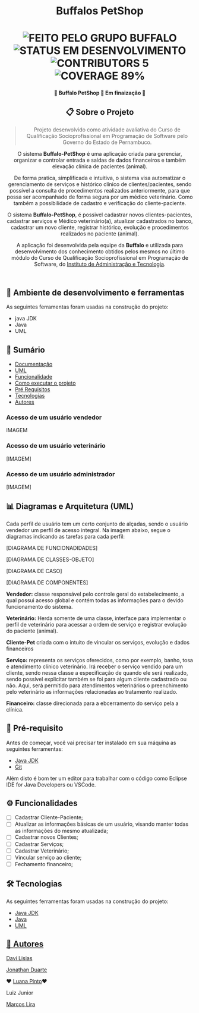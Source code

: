 <h1 align="center">Buffalos PetShop</h1>

  <h1 align="center">
  	<img alt="FEITO PELO GRUPO BUFFALO" src="https://img.shields.io/static/v1?label=FEITO&message=PELO GRUPO BUFFALO&color=brightgreen">
	<img alt="STATUS EM DESENVOLVIMENTO" src="https://img.shields.io/static/v1?label=STATUS&message=EM DESENVOLVIMENTO&color=brightgreen">
	<img alt="CONTRIBUTORS 5" src="https://img.shields.io/static/v1?label=CONTRIBUTORS&message=5&color=blue">
        <img alt="COVERAGE 89%" src="https://img.shields.io/static/v1?label=COVERAGE&message=89%&color=blueviolet">
 	</h1>

 <h4 align="center"> 🚧 Buffalo PetShop 🚀 Em finaização 🚧</h4>
 
 <header>   
 <h2>📋 Sobre o Projeto</h2>
 
 >Projeto desenvolvido como atividade avaliativa do Curso de Qualificação Socioprofissional em Programação de Software pelo Governo do Estado de Pernambuco.

O sistema **Buffalo-PetShop** é uma aplicação criada para gerenciar, organizar e controlar entrada e saídas de dados financeiros e também elevação clínica de pacientes (animal).

De forma pratica, simplificada e intuitiva, o sistema visa automatizar o gerenciamento de serviços e histórico clínico de clientes/pacientes, sendo possível a consulta de procedimentos realizados anteriormente, para que possa ser acompanhado de forma segura por um médico veterinário. Como também a possibilidade de cadastro e verificação do cliente-paciente.

O sistema **Buffalo-PetShop**, é possivel cadastrar novos clientes-pacientes, cadastrar serviços e Médico veterinário(a), atualizar cadastrados no banco, cadastrar um novo cliente, registrar histórico, evolução e procedimentos realizados no paciente (animal).

A aplicação foi desenvolvida pela equipe da **Buffalo** e utilizada para desenvolvimento dos conhecimento obtidos pelos mesmos no último módulo do Curso de Qualificação Socioprofissional em Programação de Software, do [Instituto de Administração e Tecnologia](https://admtec.org.br/).
</header>

## 🔄 Ambiente de desenvolvimento e ferramentas

As seguintes ferramentas foram usadas na construção do projeto:
- java JDK
- Java
- UML

## 📝 Sumário

<!--ts-->
   * [Documentação](#Documentação)
   * [UML](#UML)
   * [Funcionalidade](#Funcionalidade)
   * [Como executar o projeto](#Como-executar-o-projeto)
   * [Pré Requisitos](#Pré-Requisitos)
   * [Tecnologias](#Tecnologias)
   * [Autores](#Autores)

### Acesso de um usuário vendedor

IMAGEM

### Acesso de um usuário veterinário

[IMAGEM]

### Acesso de um usuário administrador

[IMAGEM]

## 📊 Diagramas e Arquitetura (UML)

Cada perfil de usuário tem um certo conjunto de alçadas, sendo o usuário vendedor um perfil de acesso integral. Na imagem abaixo, segue o diagramas indicando as tarefas para cada perfil:

[DIAGRAMA DE FUNCIONADIDADES]

[DIAGRAMA DE CLASSES-OBJETO]

[DIAGRAMA DE CASO]

[DIAGRAMA DE COMPONENTES]



**Vendedor:** classe responsável pelo controle geral do estabelecimento, a qual possui acesso global e contém todas as informações para o devido funcionamento do sistema.

**Veterinário:** Herda somente de uma classe, interface para implementar o perfil de veterinário para acessar a ordem de serviço e registrar evolução do paciente (animal).

**Cliente-Pet** criada com o intuito de vincular os serviços, evolução e dados financeiros

**Serviço:** representa os serviços oferecidos, como por exemplo, banho, tosa e atendimento clínico veterinário. Irá receber o serviço vendido para um cliente, sendo nessa classe a especificação de quando ele será realizado, sendo possível explicitar também se foi para algum cliente cadastrado ou não. Aqui, será permitido para atendimentos veterinários o preenchimento pelo veterinário as informações relacionadas ao tratamento realizado.

**Financeiro:** classe direcionada para a ebcerramento do serviço pela a clínica.


<h2>📝 Pré-requisito</h2>

Antes de começar, você vai precisar ter instalado em sua máquina as seguintes ferramentas: 
<ul>
	<li><a href="https://www.oracle.com/java/technologies/downloads/">Java JDK</a></li>
	<li><a href="https://git-scm.com/">Git</li>
</ul>
<a>Além disto é bom ter um editor para trabalhar com o código como Eclipse IDE for Java Developers ou VSCode.</a>

<h2>⚙ Funcionalidades</h2>

- [ ] Cadastrar Cliente-Paciente;
- [ ] Atualizar as informações básicas de um usuário, visando manter todas as informações do mesmo atualizada;
- [ ] Cadastrar novos Clientes;
- [ ] Cadastrar Serviços;
- [ ] Cadastrar Veterinário;
- [ ] Víncular serviço ao cliente;
- [ ] Fechamento financeiro;

<h2>🛠 Tecnologias</h2>

As seguintes ferramentas foram usadas na construção do projeto:
<ul>
	<li><a href="https://www.oracle.com/java/technologies/downloads/">Java JDK</a></li>
	<li><a href="https://www.java.com/pt-BR/">Java</li>
	<li>UML</li>
</ul>

<h2>👥 Autores</h2>
	
<a href="https://www.linkedin.com/in/davi-lisias-aa72b4141/">Davi Lisias</a>	

<a href="https://www.linkedin.com/in/jonathan-duarte-62331582/">Jonathan Duarte</a>	

♥ <a href="https://www.linkedin.com/in/luanactpinto/">Luana Pinto</a>♥

Luiz Junior

<a href="https://www.linkedin.com/in/marcoslira91/">Marcos Lira</a>
